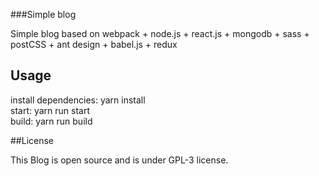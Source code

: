###Simple blog 

Simple blog based on webpack + node.js + react.js + mongodb + sass + postCSS + ant design + babel.js + redux

## Usage

install dependencies: yarn install<br/>
start: yarn run start<br/>
build: yarn run build<br/>

##License

This Blog is open source and is under GPL-3 license.
